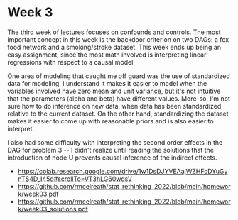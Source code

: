 # Week 3

The third week of lectures focuses on confounds and controls. The most important concept in this week is the backdoor criterion on two DAGs: a fox food network and a smoking/stroke dataset. This week ends up being an easy assignment, since the most math involved is interpreting linear regressions with respect to a causal model.

One area of modeling that caught me off guard was the use of standardized data for modeling. I understand it makes it easier to model when the variables involved have zero mean and unit variance, but it's not intuitive that the parameters (alpha and beta) have different values. More-so, I'm not sure how to do inference on new data, when data has been standardized relative to the current dataset. On the other hand, standardizing the dataset makes it easier to come up with reasonable priors and is also easier to interpret.

I also had some difficulty with interpreting the second order effects in the DAG for problem 3 -- I didn't realize until reading the solutions that the introduction of node U prevents causal inference of the indirect effects.

- https://colab.research.google.com/drive/1w1DsDJYVEAajWZHFcDYuGynTS4D_I45q#scrollTo=VT3hLG60wqsV
- https://github.com/rmcelreath/stat_rethinking_2022/blob/main/homework/week03.pdf
- https://github.com/rmcelreath/stat_rethinking_2022/blob/main/homework/week03_solutions.pdf
